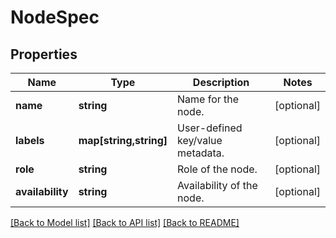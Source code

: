 # NodeSpec

## Properties
Name | Type | Description | Notes
------------ | ------------- | ------------- | -------------
**name** | **string** | Name for the node. | [optional] 
**labels** | **map[string,string]** | User-defined key/value metadata. | [optional] 
**role** | **string** | Role of the node. | [optional] 
**availability** | **string** | Availability of the node. | [optional] 

[[Back to Model list]](../../README.md#documentation-for-models) [[Back to API list]](../../README.md#documentation-for-api-endpoints) [[Back to README]](../../README.md)

